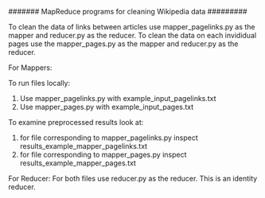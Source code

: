 
####### MapReduce programs for cleaning Wikipedia data #########


To clean the data of links between articles use mapper\_pagelinks.py as the mapper and reducer.py as the reducer.
To clean the data on each invididual pages use the mapper\_pages.py as the mapper and reducer.py as the reducer.


For Mappers:

To run files locally:
1) Use mapper\_pagelinks.py with example\_input\_pagelinks.txt
2) Use mapper\_pages.py with example\_input\_pages.txt

To examine preprocessed results look at:
1) for file corresponding to mapper\_pagelinks.py inspect results\_example\_mapper\_pagelinks.txt
2) for file corresponding to mapper\_pages.py inspect results\_example\_mapper\_pages.txt

For Reducer:
For both files use reducer.py as the reducer. This is an identity reducer.


